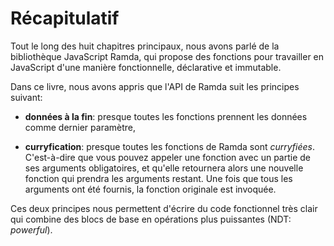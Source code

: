 # Récapitulatif

Tout le long des huit chapitres principaux, nous avons parlé de la bibliothèque JavaScript Ramda, qui propose des fonctions pour travailler en JavaScript d'une manière fonctionnelle, déclarative et immutable.

Dans ce livre, nous avons appris que l'API de Ramda suit les principes suivant:

- **données à la fin**: presque toutes les fonctions prennent les données comme dernier paramètre,

- **curryfication**: presque toutes les fonctions de Ramda sont _curryfiées_. C'est-à-dire que vous pouvez appeler une fonction avec un partie de ses arguments obligatoires, et qu'elle retournera alors une nouvelle fonction qui prendra les arguments restant. Une fois que tous les arguments ont été fournis, la fonction originale est invoquée.

Ces deux principes nous permettent d'écrire du code fonctionnel très clair qui combine des blocs de base en opérations plus puissantes (NDT: _powerful_).
